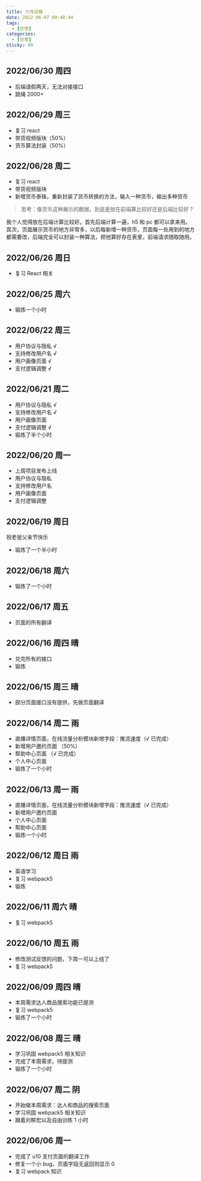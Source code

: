 ```yaml
---
title: 六月日报
date: 2022-06-07 09:48:44
tags:
  - [日常]
categories:
  - [日常]
sticky: 99
---
```


## 2022/06/30 周四

- 后端请假两天，无法对接接口
- 跳绳 2000+

## 2022/06/29 周三

- 复习 react
- 带货视频版块（50%）
- 货币算法封装（50%）

## 2022/06/28 周二

- 复习 react
- 带货视频版块
- 新增货币泰铢，重新封装了货币转换的方法，输入一种货币，输出多种货币

> 思考：像货币这种展示的数据，到底是放在前端算比较好还是后端比较好？

我个人觉得放在后端计算比较好。首先后端计算一遍，h5 和 pc 都可以拿来用。其次，页面展示货币的地方非常多，以后每新增一种货币，页面每一处用到的地方都需要改，后端完全可以封装一种算法，把他算好存在表里，前端请求随取随用。

## 2022/06/26 周日

- 复习 React 相关

## 2022/06/25 周六

- 锻炼一个小时

## 2022/06/22 周三

- 用户协议与隐私 √
- 支持修改用户名 √
- 用户画像页面 √
- 支付逻辑调整 √

## 2022/06/21 周二

- 用户协议与隐私 √
- 支持修改用户名 √
- 用户画像页面
- 支付逻辑调整 √
- 锻炼了半个小时

## 2022/06/20 周一

- 上周项目发布上线
- 用户协议与隐私
- 支持修改用户名
- 用户画像页面
- 支付逻辑调整

## 2022/06/19 周日

祝老爸父亲节快乐

- 锻炼了一个半小时

## 2022/06/18 周六

- 锻炼了一个小时

## 2022/06/17 周五

- 页面的所有翻译

## 2022/06/16 周四 晴

- 兑完所有的接口
- 锻炼

## 2022/06/15 周三 晴

- 部分页面接口没有提供，先做页面翻译

## 2022/06/14 周二 雨

- 直播详情页面，在线流量分析模块新增字段：推流速度（√ 已完成）
- 新增用户邀约页面 （50%）
- 帮助中心页面 （√ 已完成）
- 个人中心页面
- 锻炼了一个小时

## 2022/06/13 周一 雨

- 直播详情页面，在线流量分析模块新增字段：推流速度（√ 已完成）
- 新增用户邀约页面
- 个人中心页面
- 帮助中心页面
- 锻炼一个小时

## 2022/06/12 周日 雨

- 英语学习
- 复习 webpack5
- 锻炼

## 2022/06/11 周六 晴

- 复习 webpack5

## 2022/06/10 周五 雨

- 修改测试反馈的问题，下周一可以上线了
- 复习 webpack5

## 2022/06/09 周四 晴

- 本周需求达人商品搜索功能已提测
- 复习 webpack5
- 锻炼了一个小时

## 2022/06/08 周三 晴

- 学习巩固 webpack5 相关知识
- 完成了本周需求，待提测
- 锻炼了一个小时

## 2022/06/07 周二 阴

- 开始做本周需求：达人和商品的搜索页面
- 学习巩固 webpack5 相关知识
- 跟着刘畊宏以及自由训练 1 小时

## 2022/06/06 周一

- 完成了 u10 支付页面的翻译工作
- 修复一个小 bug，页面字段无返回则显示 0
- 复习 webpack 知识
